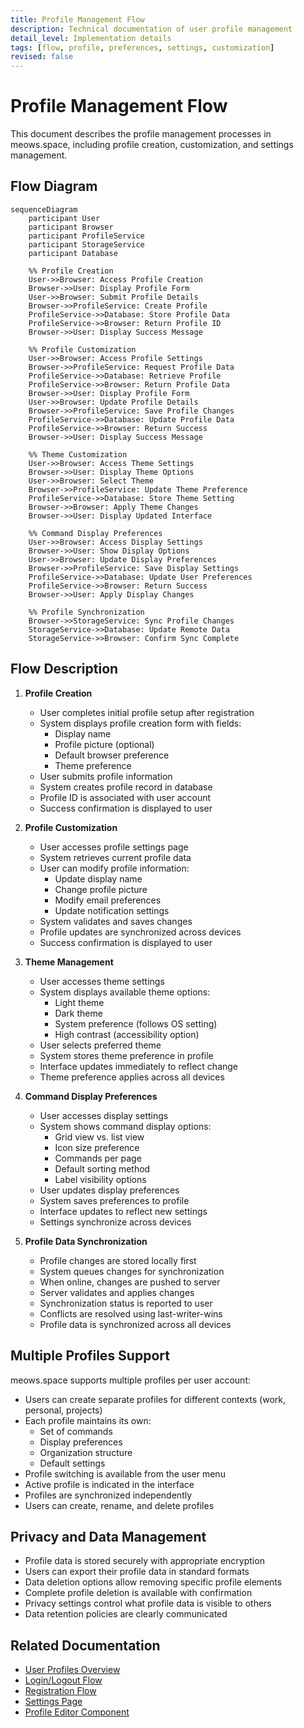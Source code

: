 ```yaml
---
title: Profile Management Flow
description: Technical documentation of user profile management
detail_level: Implementation details
tags: [flow, profile, preferences, settings, customization]
revised: false
---
```


# Profile Management Flow

This document describes the profile management processes in meows.space, including profile creation, customization, and settings management.

## Flow Diagram

```mermaid
sequenceDiagram
    participant User
    participant Browser
    participant ProfileService
    participant StorageService
    participant Database

    %% Profile Creation
    User->>Browser: Access Profile Creation
    Browser->>User: Display Profile Form
    User->>Browser: Submit Profile Details
    Browser->>ProfileService: Create Profile
    ProfileService->>Database: Store Profile Data
    ProfileService->>Browser: Return Profile ID
    Browser->>User: Display Success Message

    %% Profile Customization
    User->>Browser: Access Profile Settings
    Browser->>ProfileService: Request Profile Data
    ProfileService->>Database: Retrieve Profile
    ProfileService->>Browser: Return Profile Data
    Browser->>User: Display Profile Form
    User->>Browser: Update Profile Details
    Browser->>ProfileService: Save Profile Changes
    ProfileService->>Database: Update Profile Data
    ProfileService->>Browser: Return Success
    Browser->>User: Display Success Message

    %% Theme Customization
    User->>Browser: Access Theme Settings
    Browser->>User: Display Theme Options
    User->>Browser: Select Theme
    Browser->>ProfileService: Update Theme Preference
    ProfileService->>Database: Store Theme Setting
    Browser->>Browser: Apply Theme Changes
    Browser->>User: Display Updated Interface

    %% Command Display Preferences
    User->>Browser: Access Display Settings
    Browser->>User: Show Display Options
    User->>Browser: Update Display Preferences
    Browser->>ProfileService: Save Display Settings
    ProfileService->>Database: Update User Preferences
    ProfileService->>Browser: Return Success
    Browser->>User: Apply Display Changes

    %% Profile Synchronization
    Browser->>StorageService: Sync Profile Changes
    StorageService->>Database: Update Remote Data
    StorageService->>Browser: Confirm Sync Complete
```

## Flow Description

1. **Profile Creation**

   - User completes initial profile setup after registration
   - System displays profile creation form with fields:
     - Display name
     - Profile picture (optional)
     - Default browser preference
     - Theme preference
   - User submits profile information
   - System creates profile record in database
   - Profile ID is associated with user account
   - Success confirmation is displayed to user

2. **Profile Customization**

   - User accesses profile settings page
   - System retrieves current profile data
   - User can modify profile information:
     - Update display name
     - Change profile picture
     - Modify email preferences
     - Update notification settings
   - System validates and saves changes
   - Profile updates are synchronized across devices
   - Success confirmation is displayed to user

3. **Theme Management**

   - User accesses theme settings
   - System displays available theme options:
     - Light theme
     - Dark theme
     - System preference (follows OS setting)
     - High contrast (accessibility option)
   - User selects preferred theme
   - System stores theme preference in profile
   - Interface updates immediately to reflect change
   - Theme preference applies across all devices

4. **Command Display Preferences**

   - User accesses display settings
   - System shows command display options:
     - Grid view vs. list view
     - Icon size preference
     - Commands per page
     - Default sorting method
     - Label visibility options
   - User updates display preferences
   - System saves preferences to profile
   - Interface updates to reflect new settings
   - Settings synchronize across devices

5. **Profile Data Synchronization**

   - Profile changes are stored locally first
   - System queues changes for synchronization
   - When online, changes are pushed to server
   - Server validates and applies changes
   - Synchronization status is reported to user
   - Conflicts are resolved using last-writer-wins
   - Profile data is synchronized across all devices

## Multiple Profiles Support

meows.space supports multiple profiles per user account:

- Users can create separate profiles for different contexts (work, personal, projects)
- Each profile maintains its own:
  - Set of commands
  - Display preferences
  - Organization structure
  - Default settings
- Profile switching is available from the user menu
- Active profile is indicated in the interface
- Profiles are synchronized independently
- Users can create, rename, and delete profiles

## Privacy and Data Management

- Profile data is stored securely with appropriate encryption
- Users can export their profile data in standard formats
- Data deletion options allow removing specific profile elements
- Complete profile deletion is available with confirmation
- Privacy settings control what profile data is visible to others
- Data retention policies are clearly communicated

## Related Documentation

- [User Profiles Overview](../index.md#user-profiles)
- [Login/Logout Flow](./authentication-login.md)
- [Registration Flow](./authentication-registration.md)
- [Settings Page](../pages/settings.md)
- [Profile Editor Component](../components/ProfileEditor.md)
